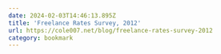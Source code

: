 ```yaml
---
date: 2024-02-03T14:46:13.895Z
title: 'Freelance Rates Survey, 2012'
url: https://cole007.net/blog/freelance-rates-survey-2012
category: bookmark
---
```

